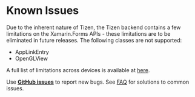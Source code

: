 # Known Issues

Due to the inherent nature of Tizen, the Tizen backend contains a few limitations on the Xamarin.Forms APIs - these limitations are to be eliminated in future releases.
The following classes are not supported:
 - AppLinkEntry
 - OpenGLView

A full list of limitations across devices is available at [here](https://developer.tizen.org/development/api-reference/.net-application/current-xamarin.forms-limitations).

Use **[GitHub issues](https://github.com/rookiejava/forms-tizen-progress/issues)** to report new bugs. See [FAQ](https://github.com/rookiejava/forms-tizen-progress/faq) for solutions to common issues.
